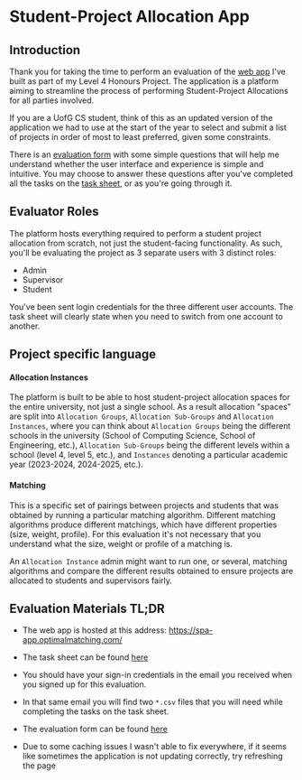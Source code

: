 # Student-Project Allocation App

## Introduction

Thank you for taking the time to perform an evaluation of the [web app](https://spa-app.optimalmatching.com/) I've built as part of my Level 4 Honours Project. The application is a platform aiming to streamline the process of performing Student-Project Allocations for all parties involved.

If you are a UofG CS student, think of this as an updated version of the application we had to use at the start of the year to select and submit a list of projects in order of most to least preferred, given some constraints.

There is an [evaluation form](https://uofg.qualtrics.com/jfe/form/SV_0ezNxahTBLeAfem) with some simple questions that will help me understand whether the user interface and experience is simple and intuitive. You may choose to answer these questions after you've completed all the tasks on the [task sheet](https://github.com/pkitazos/allocation-app/blob/main/docs/evaluation-task-sheet.md), or as you're going through it.

## Evaluator Roles

The platform hosts everything required to perform a student project allocation from scratch, not just the student-facing functionality. As such, you'll be evaluating the project as 3 separate users with 3 distinct roles:

- Admin
- Supervisor
- Student

You've been sent login credentials for the three different user accounts. The task sheet will clearly state when you need to switch from one account to another.

## Project specific language

#### Allocation Instances

The platform is built to be able to host student-project allocation spaces for the entire university, not just a single school. As a result allocation "spaces" are split into `Allocation Groups`, `Allocation Sub-Groups` and `Allocation Instances`, where you can think about `Allocation Groups` being the different schools in the university (School of Computing Science, School of Engineering, etc.), `Allocation Sub-Groups` being the different levels within a school (level 4, level 5, etc.), and `Instances` denoting a particular academic year (2023-2024, 2024-2025, etc.).

#### Matching

This is a specific set of pairings between projects and students that was obtained by running a particular matching algorithm. Different matching algorithms produce different matchings, which have different properties (size, weight, profile). For this evaluation it's not necessary that you understand what the size, weight or profile of a matching is.

An `Allocation Instance` admin might want to run one, or several, matching algorithms and compare the different results obtained to ensure projects are allocated to students and supervisors fairly.

## Evaluation Materials TL;DR

- The web app is hosted at this address: https://spa-app.optimalmatching.com/

- The task sheet can be found [here](https://github.com/pkitazos/allocation-app/blob/main/docs/evaluation-task-sheet.md)

- You should have your sign-in credentials in the email you received when you signed up for this evaluation.

- In that same email you will find two `*.csv` files that you will need while completing the tasks on the task sheet.

- The evaluation form can be found [here](https://uofg.qualtrics.com/jfe/form/SV_0ezNxahTBLeAfem)

- Due to some caching issues I wasn't able to fix everywhere, if it seems like sometimes the application is not updating correctly, try refreshing the page
